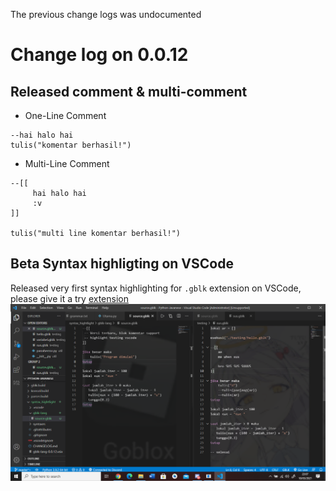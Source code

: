 The previous change logs was undocumented  

# Change log on 0.0.12

## Released comment & multi-comment  

- One-Line Comment  
```gblk
--hai halo hai
tulis("komentar berhasil!")
```  

- Multi-Line Comment  
```gblk
--[[
     hai halo hai
     :v
]]

tulis("multi line komentar berhasil!")
```  

## Beta Syntax highligting on VSCode  
Released very first syntax highlighting for `.gblk` extension on VSCode, please give it a try [extension](https://marketplace.visualstudio.com/items?itemName=Fastering18.gblk-lang)  
![contoh-hihlight](https://github.com/Fastering18/Membuat-Bahasa-Pemrograman/blob/main/dokumentasi/statik/Screenshot%20(348).png?raw=true)
